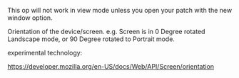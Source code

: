 This op will not work in view mode unless you open your patch with the new window option.

Orientation of the device/screen. e.g. Screen is in 0 Degree rotated Landscape mode, or 90 Degree rotated to Portrait mode.

experimental technology:

https://developer.mozilla.org/en-US/docs/Web/API/Screen/orientation
